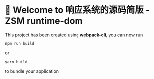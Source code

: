 # 🚀 Welcome to 响应系统的源码简版 -ZSM runtime-dom

This project has been created using **webpack-cli**, you can now run

```
npm run build
```

or

```
yarn build
```

to bundle your application

# 
